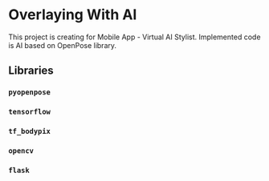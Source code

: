 # Overlaying With AI

This project is creating for Mobile App - Virtual AI Stylist. Implemented code is AI based on OpenPose library.

## Libraries
### `pyopenpose`
### `tensorflow`
### `tf_bodypix`
### `opencv`
### `flask`
